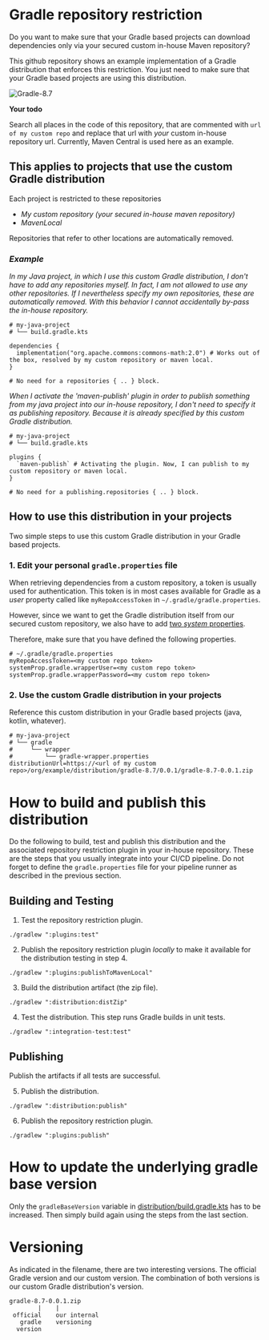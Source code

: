 # Gradle repository restriction

Do you want to make sure that your Gradle based projects can
download dependencies only via your secured custom in-house Maven repository?

This github repository shows an example implementation of a 
Gradle distribution that enforces this restriction.
You just need to make sure that your Gradle based projects 
are using this distribution.

<img src="https://img.shields.io/badge/Gradle-8.7-blue"  alt="Gradle-8.7"/>

**Your todo**

Search all places in the code of this repository, that are commented with
`url of my custom repo` and replace that url with _your_ custom in-house repository url.
Currently, Maven Central is used here as an example.

## This applies to projects that use the custom Gradle distribution

Each project is restricted to these repositories

- _My custom repository (your secured in-house maven repository)_
- _MavenLocal_

Repositories that refer to other locations are automatically removed.


### _Example_

_In my Java project, in which I use this custom Gradle distribution,
I don't have to add any repositories myself.
In fact, I am not allowed to use any other repositories.
If I nevertheless specify my own repositories, these are automatically removed.
With this behavior I cannot accidentally by-pass the in-house repository._

```shell
# my-java-project
# └── build.gradle.kts

dependencies {
  implementation("org.apache.commons:commons-math:2.0") # Works out of the box, resolved by my custom repository or maven local.
}

# No need for a repositories { .. } block.
```

_When I activate the 'maven-publish' plugin in order to publish something from my 
java project into our in-house repository,
I don't need to specify it as publishing repository.
Because it is already specified by this custom Gradle distribution._

```shell
# my-java-project
# └── build.gradle.kts

plugins {
  `maven-publish` # Activating the plugin. Now, I can publish to my custom repository or maven local.
}

# No need for a publishing.repositories { .. } block.
```


## How to use this distribution in your projects

Two simple steps to use this custom Gradle distribution in your Gradle based projects.


### 1. Edit your personal `gradle.properties` file

When retrieving dependencies from a custom repository,
a token is usually used for authentication.
This token is in most cases available for Gradle as a _user_ property
called like `myRepoAccessToken` in `~/.gradle/gradle.properties`.

However, since we want to get the Gradle distribution itself from our secured custom repository,
we also have to add [two _system_ properties](https://docs.gradle.org/current/userguide/gradle_wrapper.html#sec:authenticated_download).

Therefore, make sure that you have defined the following properties.

```properties
# ~/.gradle/gradle.properties
myRepoAccessToken=<my custom repo token>
systemProp.gradle.wrapperUser=<my custom repo token>
systemProp.gradle.wrapperPassword=<my custom repo token>
```

### 2. Use the custom Gradle distribution in your projects

Reference this custom distribution in your Gradle based projects
(java, kotlin, whatever).

```properties
# my-java-project
# └── gradle
#     └── wrapper
#         └── gradle-wrapper.properties
distributionUrl=https://<url of my custom repo>/org/example/distribution/gradle-8.7/0.0.1/gradle-8.7-0.0.1.zip
```


# How to build and publish this distribution

Do the following to build, test and publish this distribution 
and the associated repository restriction plugin in your in-house repository.
These are the steps that you usually integrate into your CI/CD pipeline.
Do not forget to define the `gradle.properties` file for your pipeline runner
as described in the previous section.


## Building and Testing

1. Test the repository restriction plugin.
```shell
./gradlew ":plugins:test"
```

2. Publish the repository restriction plugin _locally_
   to make it available for the distribution testing in step 4.
```shell
./gradlew ":plugins:publishToMavenLocal"
```

3. Build the distribution artifact (the zip file).
```shell
./gradlew ":distribution:distZip"
```

4. Test the distribution. This step runs Gradle builds in unit tests.
```shell
./gradlew ":integration-test:test"
```


## Publishing

Publish the artifacts if all tests are successful.

5. Publish the distribution.
```shell
./gradlew ":distribution:publish"
```

6. Publish the repository restriction plugin.
```shell
./gradlew ":plugins:publish"
```


# How to update the underlying gradle base version

Only the `gradleBaseVersion` variable in 
[distribution/build.gradle.kts](distribution/build.gradle.kts)
has to be increased.
Then simply build again using the steps from the last section.

# Versioning

As indicated in the filename, there are two interesting versions.
The official Gradle version and our custom version.
The combination of both versions is our custom Gradle distribution's version. 

```
gradle-8.7-0.0.1.zip
        |    |
 official    our internal
   gradle    versioning
  version
```
